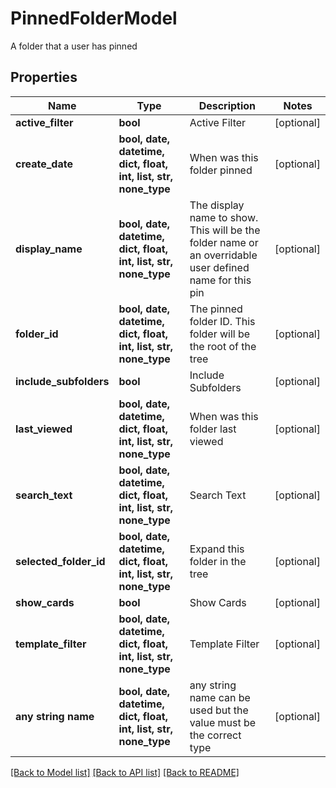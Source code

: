 # PinnedFolderModel

A folder that a user has pinned

## Properties
Name | Type | Description | Notes
------------ | ------------- | ------------- | -------------
**active_filter** | **bool** | Active Filter | [optional] 
**create_date** | **bool, date, datetime, dict, float, int, list, str, none_type** | When was this folder pinned | [optional] 
**display_name** | **bool, date, datetime, dict, float, int, list, str, none_type** | The display name to show.  This will be the folder name or an overridable user defined name for this pin | [optional] 
**folder_id** | **bool, date, datetime, dict, float, int, list, str, none_type** | The pinned folder ID.  This folder will be the root of the tree | [optional] 
**include_subfolders** | **bool** | Include Subfolders | [optional] 
**last_viewed** | **bool, date, datetime, dict, float, int, list, str, none_type** | When was this folder last viewed | [optional] 
**search_text** | **bool, date, datetime, dict, float, int, list, str, none_type** | Search Text | [optional] 
**selected_folder_id** | **bool, date, datetime, dict, float, int, list, str, none_type** | Expand this folder in the tree | [optional] 
**show_cards** | **bool** | Show Cards | [optional] 
**template_filter** | **bool, date, datetime, dict, float, int, list, str, none_type** | Template Filter | [optional] 
**any string name** | **bool, date, datetime, dict, float, int, list, str, none_type** | any string name can be used but the value must be the correct type | [optional]

[[Back to Model list]](../README.md#documentation-for-models) [[Back to API list]](../README.md#documentation-for-api-endpoints) [[Back to README]](../README.md)


